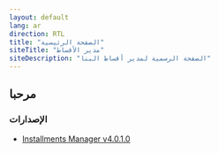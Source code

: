 ```yaml
---
layout: default
lang: ar
direction: RTL
title: "الصفحة الرئيسية"
siteTitle: "مدير الأقساط"
siteDescription: "الصفحة الرسمية لمدير أقساط البنا"
---
```



## مرحبا

### الإصدارات 

* [Installments Manager v4.0.1.0](https://github.com/AlBannaTechno/InstallmentsManagerProject/releases/download/v4.0.1.0/InstallmentsManager-v4.0.1.0.exe)

